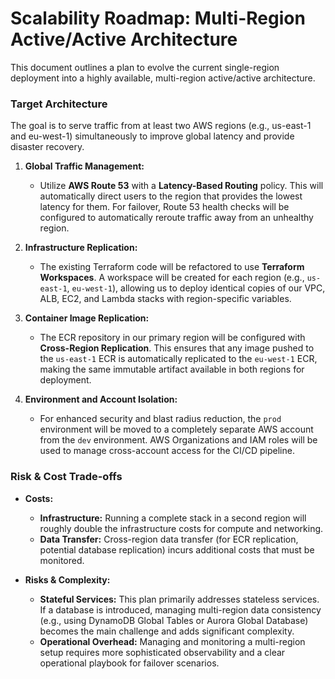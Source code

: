 # Scalability Roadmap: Multi-Region Active/Active Architecture

This document outlines a plan to evolve the current single-region deployment into a highly available, multi-region active/active architecture.

### Target Architecture

The goal is to serve traffic from at least two AWS regions (e.g., us-east-1 and eu-west-1) simultaneously to improve global latency and provide disaster recovery.

1.  **Global Traffic Management:**
    * Utilize **AWS Route 53** with a **Latency-Based Routing** policy. This will automatically direct users to the region that provides the lowest latency for them. For failover, Route 53 health checks will be configured to automatically reroute traffic away from an unhealthy region.

2.  **Infrastructure Replication:**
    * The existing Terraform code will be refactored to use **Terraform Workspaces**. A workspace will be created for each region (e.g., `us-east-1`, `eu-west-1`), allowing us to deploy identical copies of our VPC, ALB, EC2, and Lambda stacks with region-specific variables.

3.  **Container Image Replication:**
    * The ECR repository in our primary region will be configured with **Cross-Region Replication**. This ensures that any image pushed to the `us-east-1` ECR is automatically replicated to the `eu-west-1` ECR, making the same immutable artifact available in both regions for deployment.

4.  **Environment and Account Isolation:**
    * For enhanced security and blast radius reduction, the `prod` environment will be moved to a completely separate AWS account from the `dev` environment. AWS Organizations and IAM roles will be used to manage cross-account access for the CI/CD pipeline.

### Risk & Cost Trade-offs

* **Costs:**
    * **Infrastructure:** Running a complete stack in a second region will roughly double the infrastructure costs for compute and networking.
    * **Data Transfer:** Cross-region data transfer (for ECR replication, potential database replication) incurs additional costs that must be monitored.

* **Risks & Complexity:**
    * **Stateful Services:** This plan primarily addresses stateless services. If a database is introduced, managing multi-region data consistency (e.g., using DynamoDB Global Tables or Aurora Global Database) becomes the main challenge and adds significant complexity.
    * **Operational Overhead:** Managing and monitoring a multi-region setup requires more sophisticated observability and a clear operational playbook for failover scenarios.
